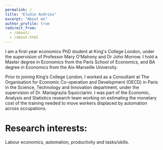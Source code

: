 ```yaml
---
permalink: /
title: "Elodie Andrieu"
excerpt: "About me"
author_profile: true
redirect_from: 
  - /about/
  - /about.html
---
```



I am a first-year economics PhD student at King's College London, under the supervision of Professor Mary O'Mahony and Dr John Morrow.
I hold a Master degree in Economics from the Paris School of Economics, and BA degree in Economics from the Aix-Marseille University. 

Prior to joining King’s College London, I worked as a Consultant at The Organisation for Economic Co-operation and Development (OECD) in Paris in the Science, Technology and Innovation department, under the supervision of Dr. Mariagrazia Squicciarini.
I was part of the Economic, Analysis and Statistics research team working on estimating the monetary cost of the training needed to move workers displaced by automation across occupations.

Research interests:
====
Labour economics, automation, productivity and tasks/skills.
